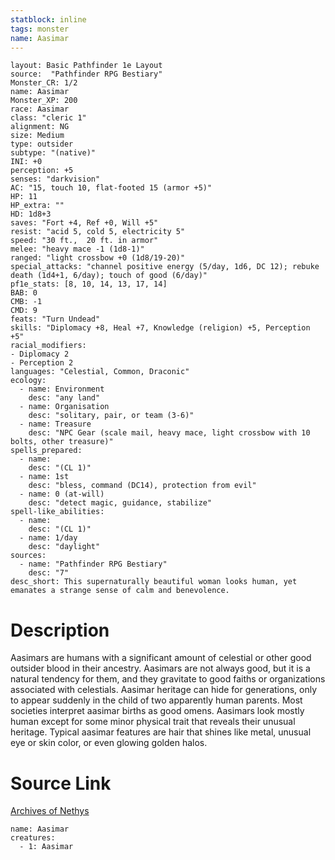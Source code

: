```yaml
---
statblock: inline
tags: monster
name: Aasimar
---
```

```statblock
layout: Basic Pathfinder 1e Layout
source:  "Pathfinder RPG Bestiary"
Monster_CR: 1/2
name: Aasimar
Monster_XP: 200
race: Aasimar
class: "cleric 1"
alignment: NG
size: Medium
type: outsider
subtype: "(native)"
INI: +0
perception: +5
senses: "darkvision"
AC: "15, touch 10, flat-footed 15 (armor +5)"
HP: 11
HP_extra: ""
HD: 1d8+3
saves: "Fort +4, Ref +0, Will +5"
resist: "acid 5, cold 5, electricity 5"
speed: "30 ft.,  20 ft. in armor"
melee: "heavy mace -1 (1d8-1)"
ranged: "light crossbow +0 (1d8/19-20)"
special_attacks: "channel positive energy (5/day, 1d6, DC 12); rebuke death (1d4+1, 6/day); touch of good (6/day)"
pf1e_stats: [8, 10, 14, 13, 17, 14]
BAB: 0
CMB: -1
CMD: 9
feats: "Turn Undead"
skills: "Diplomacy +8, Heal +7, Knowledge (religion) +5, Perception +5"
racial_modifiers:
- Diplomacy 2
- Perception 2
languages: "Celestial, Common, Draconic"
ecology:
  - name: Environment
    desc: "any land"
  - name: Organisation
    desc: "solitary, pair, or team (3-6)"
  - name: Treasure
    desc: "NPC Gear (scale mail, heavy mace, light crossbow with 10 bolts, other treasure)"
spells_prepared:
  - name:
    desc: "(CL 1)"
  - name: 1st
    desc: "bless, command (DC14), protection from evil"
  - name: 0 (at-will)
    desc: "detect magic, guidance, stabilize"
spell-like_abilities:
  - name:
    desc: "(CL 1)"
  - name: 1/day
    desc: "daylight"
sources:
  - name: "Pathfinder RPG Bestiary"
    desc: "7"
desc_short: This supernaturally beautiful woman looks human, yet emanates a strange sense of calm and benevolence.
```
# Description
Aasimars are humans with a significant amount of celestial or other good outsider blood in their ancestry. Aasimars are not always good, but it is a natural tendency for them, and they gravitate to good faiths or organizations associated with celestials. Aasimar heritage can hide for generations, only to appear suddenly in the child of two apparently human parents. Most societies interpret aasimar births as good omens. Aasimars look mostly human except for some minor physical trait that reveals their unusual heritage. Typical aasimar features are hair that shines like metal, unusual eye or skin color, or even glowing golden halos.
# Source Link
[Archives of Nethys](https://aonprd.com/MonsterDisplay.aspx?ItemName=Aasimar)
```encounter-table
name: Aasimar
creatures:
  - 1: Aasimar
```
